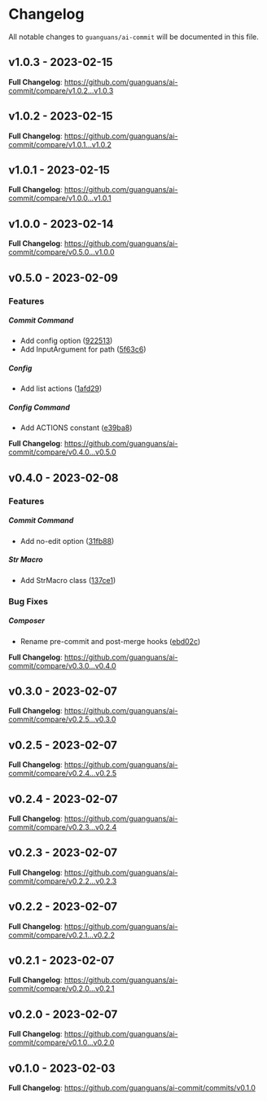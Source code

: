# Changelog

All notable changes to `guanguans/ai-commit` will be documented in this file.

## v1.0.3 - 2023-02-15

**Full Changelog**: https://github.com/guanguans/ai-commit/compare/v1.0.2...v1.0.3

## v1.0.2 - 2023-02-15

**Full Changelog**: https://github.com/guanguans/ai-commit/compare/v1.0.1...v1.0.2

## v1.0.1 - 2023-02-15

**Full Changelog**: https://github.com/guanguans/ai-commit/compare/v1.0.0...v1.0.1

## v1.0.0 - 2023-02-14

**Full Changelog**: https://github.com/guanguans/ai-commit/compare/v0.5.0...v1.0.0

## v0.5.0 - 2023-02-09

### Features

##### Commit Command

- Add config option ([922513](https://github.com/guanguans/ai-commit/commit/922513dc801be3431c22381753bbfab6862674fe))
- Add InputArgument for path ([5f63c6](https://github.com/guanguans/ai-commit/commit/5f63c68ee586b26ff0b866df7506aa7cff1f2599))

##### Config

- Add list actions ([1afd29](https://github.com/guanguans/ai-commit/commit/1afd29c64029a9d26021f990cba51fe06b08eeaf))

##### Config Command

- Add ACTIONS constant ([e39ba8](https://github.com/guanguans/ai-commit/commit/e39ba85b1721785650630341614a0301b3a53808))

**Full Changelog**: https://github.com/guanguans/ai-commit/compare/v0.4.0...v0.5.0

## v0.4.0 - 2023-02-08

### Features

##### Commit Command

- Add no-edit option ([31fb88](https://github.com/guanguans/ai-commit/commit/31fb883d8c6bd1f07326809b8a3ce01d36bacf6e))

##### Str Macro

- Add StrMacro class ([137ce1](https://github.com/guanguans/ai-commit/commit/137ce138a7b2f4e084830da6fc8dd5317c40888d))

### Bug Fixes

##### Composer

- Rename pre-commit and post-merge hooks ([ebd02c](https://github.com/guanguans/ai-commit/commit/ebd02c890316768e8d3112bd0f861933188e3176))

**Full Changelog**: https://github.com/guanguans/ai-commit/compare/v0.3.0...v0.4.0

## v0.3.0 - 2023-02-07

**Full Changelog**: https://github.com/guanguans/ai-commit/compare/v0.2.5...v0.3.0

## v0.2.5 - 2023-02-07

**Full Changelog**: https://github.com/guanguans/ai-commit/compare/v0.2.4...v0.2.5

## v0.2.4 - 2023-02-07

**Full Changelog**: https://github.com/guanguans/ai-commit/compare/v0.2.3...v0.2.4

## v0.2.3 - 2023-02-07

**Full Changelog**: https://github.com/guanguans/ai-commit/compare/v0.2.2...v0.2.3

## v0.2.2 - 2023-02-07

**Full Changelog**: https://github.com/guanguans/ai-commit/compare/v0.2.1...v0.2.2

## v0.2.1 - 2023-02-07

**Full Changelog**: https://github.com/guanguans/ai-commit/compare/v0.2.0...v0.2.1

## v0.2.0 - 2023-02-07

**Full Changelog**: https://github.com/guanguans/ai-commit/compare/v0.1.0...v0.2.0

## v0.1.0 - 2023-02-03

**Full Changelog**: https://github.com/guanguans/ai-commit/commits/v0.1.0
